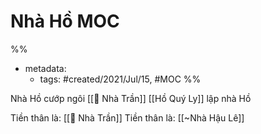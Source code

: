 # Nhà Hồ MOC

%% 
- metadata:
	- tags: #created/2021/Jul/15, #MOC 
%%

Nhà Hồ cướp ngôi [[🏡 Nhà Trần]]
[[Hồ Quý Ly]] lập nhà Hồ

Tiền thân là: [[🏡 Nhà Trần]]
Tiền thân là: [[~Nhà Hậu Lê]]